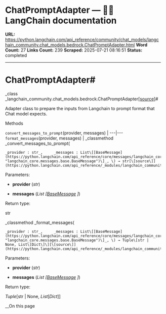 # ChatPromptAdapter — 🦜🔗 LangChain  documentation

**URL:** https://python.langchain.com/api_reference/community/chat_models/langchain_community.chat_models.bedrock.ChatPromptAdapter.html
**Word Count:** 27
**Links Count:** 239
**Scraped:** 2025-07-21 08:16:51
**Status:** completed

---

# ChatPromptAdapter\#

_class _langchain\_community.chat\_models.bedrock.ChatPromptAdapter[\[source\]](https://python.langchain.com/api_reference/_modules/langchain_community/chat_models/bedrock.html#ChatPromptAdapter)\#     

Adapter class to prepare the inputs from Langchain to prompt format that Chat model expects.

Methods

`convert_messages_to_prompt`\(provider, messages\) |    ---|---   `format_messages`\(provider, messages\) |       _classmethod _convert\_messages\_to\_prompt\(

    _provider : str_,     _messages : List\[[BaseMessage](https://python.langchain.com/api_reference/core/messages/langchain_core.messages.base.BaseMessage.html#langchain_core.messages.base.BaseMessage "langchain_core.messages.base.BaseMessage")\]_, \) → str[\[source\]](https://python.langchain.com/api_reference/_modules/langchain_community/chat_models/bedrock.html#ChatPromptAdapter.convert_messages_to_prompt)\#     

Parameters:     

  * **provider** \(_str_\)

  * **messages** \(_List_ _\[_[_BaseMessage_](https://python.langchain.com/api_reference/core/messages/langchain_core.messages.base.BaseMessage.html#langchain_core.messages.base.BaseMessage "langchain_core.messages.base.BaseMessage") _\]_\)

Return type:     

str

_classmethod _format\_messages\(

    _provider : str_,     _messages : List\[[BaseMessage](https://python.langchain.com/api_reference/core/messages/langchain_core.messages.base.BaseMessage.html#langchain_core.messages.base.BaseMessage "langchain_core.messages.base.BaseMessage")\]_, \) → Tuple\[str | None, List\[Dict\]\][\[source\]](https://python.langchain.com/api_reference/_modules/langchain_community/chat_models/bedrock.html#ChatPromptAdapter.format_messages)\#     

Parameters:     

  * **provider** \(_str_\)

  * **messages** \(_List_ _\[_[_BaseMessage_](https://python.langchain.com/api_reference/core/messages/langchain_core.messages.base.BaseMessage.html#langchain_core.messages.base.BaseMessage "langchain_core.messages.base.BaseMessage") _\]_\)

Return type:     

_Tuple_\[str | None, _List_\[_Dict_\]\]

__On this page